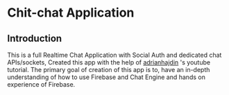 # Chit-chat Application

## Introduction

This is a full Realtime Chat Application with Social Auth and dedicated chat APIs/sockets, Created this app with the help of [adrianhajdin](https://github.com/adrianhajdin) 's youtube tutorial. The primary goal of creation of this app is to, have an in-depth understanding of how to use Firebase and Chat Engine and hands on experience of Firebase.


